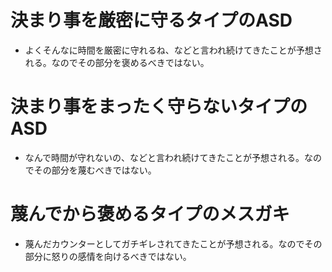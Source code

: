 # 決まり事を厳密に守るタイプのASD
- よくそんなに時間を厳密に守れるね、などと言われ続けてきたことが予想される。なのでその部分を褒めるべきではない。



# 決まり事をまったく守らないタイプのASD
- なんで時間が守れないの、などと言われ続けてきたことが予想される。なのでその部分を蔑むべきではない。




# 蔑んでから褒めるタイプのメスガキ
- 蔑んだカウンターとしてガチギレされてきたことが予想される。なのでその部分に怒りの感情を向けるべきではない。